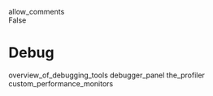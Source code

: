 allow\_comments  
False

# Debug

overview\_of\_debugging\_tools debugger\_panel the\_profiler
custom\_performance\_monitors
